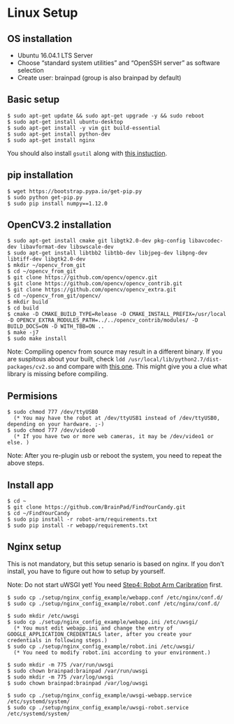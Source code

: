 Linux Setup
===

## OS installation
- Ubuntu 16.04.1 LTS Server   
- Choose “standard system utilities” and “OpenSSH server” as software selection
- Create user:  brainpad (group is also brainpad by default)

## Basic setup
```
$ sudo apt-get update && sudo apt-get upgrade -y && sudo reboot
$ sudo apt-get install ubuntu-desktop
$ sudo apt-get install -y vim git build-essential
$ sudo apt-get install python-dev
$ sudo apt-get install nginx
```
You should also install `gsutil` along with [this instuction](https://cloud.google.com/sdk/docs/quickstart-linux).

## pip installation
```
$ wget https://bootstrap.pypa.io/get-pip.py
$ sudo python get-pip.py
$ sudo pip install numpy==1.12.0
```

## OpenCV3.2 installation
```
$ sudo apt-get install cmake git libgtk2.0-dev pkg-config libavcodec-dev libavformat-dev libswscale-dev
$ sudo apt-get install libtbb2 libtbb-dev libjpeg-dev libpng-dev libtiff-dev libgtk2.0-dev
$ mkdir ~/opencv_from_git
$ cd ~/opencv_from_git
$ git clone https://github.com/opencv/opencv.git
$ git clone https://github.com/opencv/opencv_contrib.git
$ git clone https://github.com/opencv/opencv_extra.git
$ cd ~/opencv_from_git/opencv/
$ mkdir build
$ cd build
$ cmake -D CMAKE_BUILD_TYPE=Release -D CMAKE_INSTALL_PREFIX=/usr/local -D OPENCV_EXTRA_MODULES_PATH=../../opencv_contrib/modules/ -D BUILD_DOCS=ON -D WITH_TBB=ON ..
$ make -j7
$ sudo make install
```
Note: Compiling opencv from source may result in a different binary. If you are suspitous about your built, check `ldd /usr/local/lib/python2.7/dist-packages/cv2.so` and compare with [this one](./cv2_dependings.txt). This might give you a clue what library is missing before compiling.


## Permisions
```
$ sudo chmod 777 /dev/ttyUSB0
  (* You may have the robot at /dev/ttyUSB1 instead of /dev/ttyUSB0, depending on your hardware. ;-)
$ sudo chmod 777 /dev/video0
  (* If you have two or more web cameras, it may be /dev/video1 or else. )
```
Note: After you re-plugin usb or reboot the system, you need to repeat the above steps.

## Install app
```
$ cd ~
$ git clone https://github.com/BrainPad/FindYourCandy.git
$ cd ~/FindYourCandy
$ sudo pip install -r robot-arm/requirements.txt
$ sudo pip install -r webapp/requirements.txt
```

## Nginx setup
This is not mandatory, but this setup senario is based on nginx.
If you don't install, you have to figure out how to setup by yourself.

Note: Do not start uWSGI yet! You need [Step4: Robot Arm Caribration](./README.md) first.

```
$ sudo cp ./setup/nginx_config_example/webapp.conf /etc/nginx/conf.d/
$ sudo cp ./setup/nginx_config_example/robot.conf /etc/nginx/conf.d/

$ sudo mkdir /etc/uwsgi
$ sudo cp ./setup/nginx_config_example/webapp.ini /etc/uwsgi/
  (* You must edit webapp.ini and change the entry of GOOGLE_APPLICATION_CREDENTIALS later, after you create your credentials in following steps.)
$ sudo cp ./setup/nginx_config_example/robot.ini /etc/uwsgi/
  (* You need to modify robot.ini according to your environment.)

$ sudo mkdir -m 775 /var/run/uwsgi
$ sudo chown brainpad:brainpad /var/run/uwsgi
$ sudo mkdir -m 775 /var/log/uwsgi
$ sudo chown brainpad:brainpad /var/log/uwsgi

$ sudo cp ./setup/nginx_config_example/uwsgi-webapp.service /etc/systemd/system/
$ sudo cp ./setup/nginx_config_example/uwsgi-robot.service /etc/systemd/system/
```
